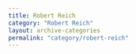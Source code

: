 ```yaml
---
title: Robert Reich
category: "Robert Reich"
layout: archive-categories
permalink: "category/robert-reich"
---
```

